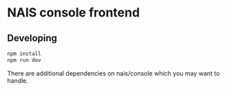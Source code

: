 # NAIS console frontend

## Developing

```bash
npm install
npm run dev
```

There are additional dependencies on nais/console which you may want to handle. 
